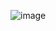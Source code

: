 ![image](https://github.com/vladboj/java-assignments/assets/67463644/866adeb1-c6a8-4f25-a342-9db8acb9a057)
